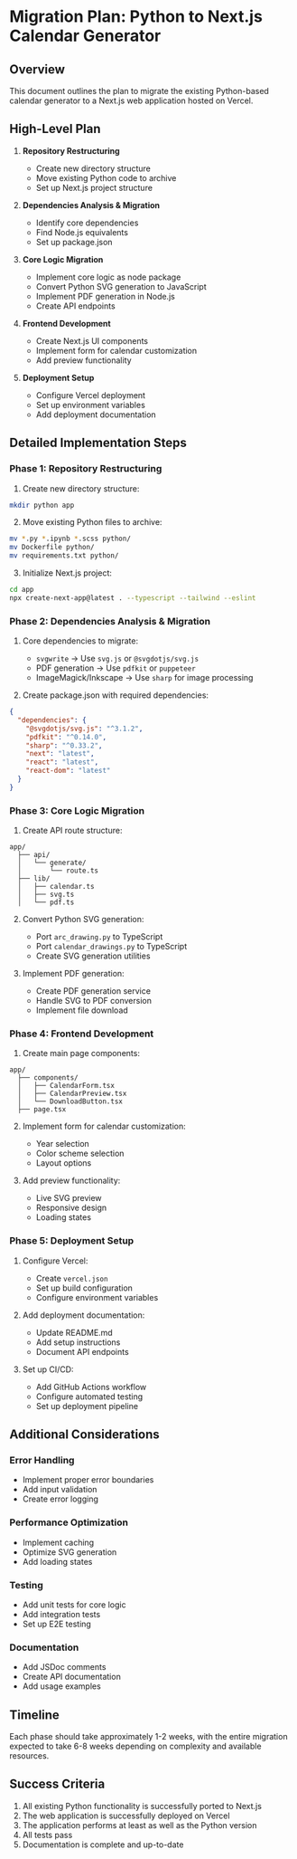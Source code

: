 # Migration Plan: Python to Next.js Calendar Generator

## Overview
This document outlines the plan to migrate the existing Python-based calendar generator to a Next.js web application hosted on Vercel.

## High-Level Plan

1. **Repository Restructuring**
   - Create new directory structure
   - Move existing Python code to archive
   - Set up Next.js project structure

2. **Dependencies Analysis & Migration**
   - Identify core dependencies
   - Find Node.js equivalents
   - Set up package.json

3. **Core Logic Migration**
   - Implement core logic as node package
   - Convert Python SVG generation to JavaScript
   - Implement PDF generation in Node.js
   - Create API endpoints

4. **Frontend Development**
   - Create Next.js UI components
   - Implement form for calendar customization
   - Add preview functionality

5. **Deployment Setup**
   - Configure Vercel deployment
   - Set up environment variables
   - Add deployment documentation

## Detailed Implementation Steps

### Phase 1: Repository Restructuring

1. Create new directory structure:
```bash
mkdir python app
```

2. Move existing Python files to archive:
```bash
mv *.py *.ipynb *.scss python/
mv Dockerfile python/
mv requirements.txt python/
```

3. Initialize Next.js project:
```bash
cd app
npx create-next-app@latest . --typescript --tailwind --eslint
```

### Phase 2: Dependencies Analysis & Migration

1. Core dependencies to migrate:
   - `svgwrite` → Use `svg.js` or `@svgdotjs/svg.js`
   - PDF generation → Use `pdfkit` or `puppeteer`
   - ImageMagick/Inkscape → Use `sharp` for image processing

2. Create package.json with required dependencies:
```json
{
  "dependencies": {
    "@svgdotjs/svg.js": "^3.1.2",
    "pdfkit": "^0.14.0",
    "sharp": "^0.33.2",
    "next": "latest",
    "react": "latest",
    "react-dom": "latest"
  }
}
```

### Phase 3: Core Logic Migration

1. Create API route structure:
```
app/
  ├── api/
  │   └── generate/
  │       └── route.ts
  ├── lib/
  │   ├── calendar.ts
  │   ├── svg.ts
  │   └── pdf.ts
```

2. Convert Python SVG generation:
   - Port `arc_drawing.py` to TypeScript
   - Port `calendar_drawings.py` to TypeScript
   - Create SVG generation utilities

3. Implement PDF generation:
   - Create PDF generation service
   - Handle SVG to PDF conversion
   - Implement file download

### Phase 4: Frontend Development

1. Create main page components:
```
app/
  ├── components/
  │   ├── CalendarForm.tsx
  │   ├── CalendarPreview.tsx
  │   └── DownloadButton.tsx
  ├── page.tsx
```

2. Implement form for calendar customization:
   - Year selection
   - Color scheme selection
   - Layout options

3. Add preview functionality:
   - Live SVG preview
   - Responsive design
   - Loading states

### Phase 5: Deployment Setup

1. Configure Vercel:
   - Create `vercel.json`
   - Set up build configuration
   - Configure environment variables

2. Add deployment documentation:
   - Update README.md
   - Add setup instructions
   - Document API endpoints

3. Set up CI/CD:
   - Add GitHub Actions workflow
   - Configure automated testing
   - Set up deployment pipeline

## Additional Considerations

### Error Handling
- Implement proper error boundaries
- Add input validation
- Create error logging

### Performance Optimization
- Implement caching
- Optimize SVG generation
- Add loading states

### Testing
- Add unit tests for core logic
- Add integration tests
- Set up E2E testing

### Documentation
- Add JSDoc comments
- Create API documentation
- Add usage examples

## Timeline
Each phase should take approximately 1-2 weeks, with the entire migration expected to take 6-8 weeks depending on complexity and available resources.

## Success Criteria
1. All existing Python functionality is successfully ported to Next.js
2. The web application is successfully deployed on Vercel
3. The application performs at least as well as the Python version
4. All tests pass
5. Documentation is complete and up-to-date 